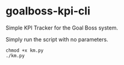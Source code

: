 # goalboss-kpi-cli
Simple KPI Tracker for the Goal Boss system.

Simply run the script with no parameters.

```
chmod +x km.py
./km.py
```
